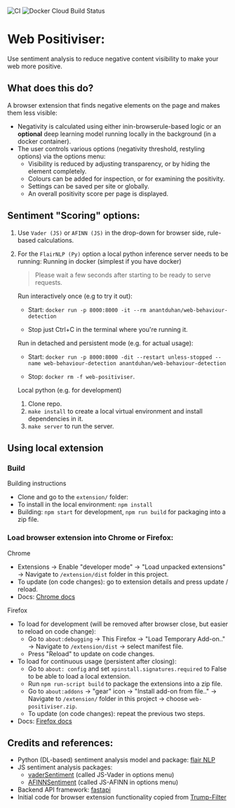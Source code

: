 ![CI](https://github.com/anantduhan/web-behaviour-detection/workflows/CI/badge.svg) ![Docker Cloud Build Status](https://img.shields.io/docker/cloud/build/anantduhan/web-behaviour-detection?label=dockerhub&logo=docker)

# Web Positiviser:
Use sentiment analysis to reduce negative content visibility to make your web more positive.

## What does this do?
A browser extension that finds negative elements on the page and makes them less visible:
- Negativity is calculated using either inin-browserule-based logic or an **optional** deep learning model running locally in the background (in a docker container).
- The user controls various options (negativity threshold, restyling options) via the options menu:
    - Visibility is reduced by adjusting transparency, or by hiding the element completely.
    - Colours can be added for inspection, or for examining the positivity.
    - Settings can be saved per site or globally.
    - An overall positivity score per page is displayed.

## Sentiment "Scoring" options:

1. Use `Vader (JS)` or `AFINN (JS)` in the drop-down for browser side, rule-based calculations.

2. For the `FlairNLP (Py)` option a local python inference server needs to be running:
    Running in docker (simplest if you have docker)

    > Please wait a few seconds after starting to be ready to serve requests.

    Run interactively once (e.g to try it out):
    - Start: `docker run -p 8000:8000 -it --rm anantduhan/web-behaviour-detection`

    - Stop just Ctrl+C in the terminal where you're running it.

    Run in detached and persistent mode (e.g. for actual usage):
    - Start: `docker run -p 8000:8000 -dit --restart unless-stopped --name web-behaviour-detection anantduhan/web-behaviour-detection`

    - Stop: `docker rm -f web-positiviser`.


    Local python (e.g. for development)

    1. Clone repo.
    2. `make install` to create a local virtual environment and install dependencies in it. 
    3. `make server` to run the server. 


## Using local extension

### Build
Building instructions

- Clone and go to the `extension/` folder:
- To install in the local environment: `npm install`
- Building: `npm start` for development, `npm run build` for packaging into a zip file.

### Load browser extension into Chrome or Firefox:
Chrome

- Extensions -> Enable "developer mode" -> 
"Load unpacked extensions" -> Navigate to `/extension/dist` folder in this project.
- To update (on code changes): go to extension details and press update / reload.
- Docs: [Chrome docs](https://developer.chrome.com/extensions/getstarted#manifest)

Firefox

- To load for development (will be removed after browser close, but easier to reload on code change):
    - Go to `about:debugging` -> This Firefox -> "Load Temporary Add-on.." -> 
    Navigate to `/extension/dist` -> select manifest file.
    - Press "Reload" to update on code changes.
- To load for continuous usage (persistent after closing):
    - Go to `about: config` and set `xpinstall.signatures.required` to False to be able to load a local extension.
    - Run `npm run-script build` to package the extensions into a zip file.
    - Go to `about:addons` -> "gear" icon -> "Install add-on from file.." -> 
    Navigate to `/extension/` folder in this project -> choose `web-positiviser.zip`.
    - To update (on code changes): repeat the previous two steps.
- Docs: [Firefox docs](https://extensionworkshop.com/documentation/develop/testing-persistent-and-restart-features/)

## Credits and references:

- Python (DL-based) sentiment analysis model and package: [flair NLP](https://github.com/flairNLP/flair)
- JS sentiment analysis packages:
    - [vaderSentiment](https://github.com/cjhutto/vaderSentiment) (called JS-Vader in options menu)
    - [AFINNSentiment](https://github.com/thisandagain/sentiment ) (called JS-AFINN in options menu)
- Backend API framework: [fastapi](https://github.com/tiangolo/fastapi)
- Initial code for browser extension functionality copied from [Trump-Filter](https://github.com/RobSpectre/Trump-Filter)